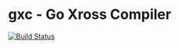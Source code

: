 gxc - Go Xross Compiler
===
[![Build Status](https://travis-ci.org/zchee/gxc.svg?branch=master)](https://travis-ci.org/zchee/gxc)
